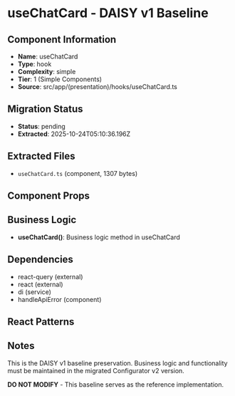 # useChatCard - DAISY v1 Baseline

## Component Information

- **Name**: useChatCard
- **Type**: hook
- **Complexity**: simple
- **Tier**: 1 (Simple Components)
- **Source**: src/app/(presentation)/hooks/useChatCard.ts

## Migration Status

- **Status**: pending
- **Extracted**: 2025-10-24T05:10:36.196Z

## Extracted Files

- `useChatCard.ts` (component, 1307 bytes)

## Component Props



## Business Logic

- **useChatCard()**: Business logic method in useChatCard

## Dependencies

- react-query (external)
- react (external)
- di (service)
- handleApiError (component)

## React Patterns



## Notes

This is the DAISY v1 baseline preservation. Business logic and functionality
must be maintained in the migrated Configurator v2 version.

**DO NOT MODIFY** - This baseline serves as the reference implementation.
